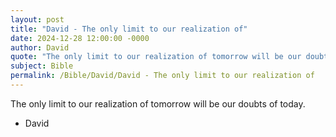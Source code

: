 ```yaml
---
layout: post
title: "David - The only limit to our realization of"
date: 2024-12-28 12:00:00 -0000
author: David
quote: "The only limit to our realization of tomorrow will be our doubts of today."
subject: Bible
permalink: /Bible/David/David - The only limit to our realization of
---
```


The only limit to our realization of tomorrow will be our doubts of today.

- David
